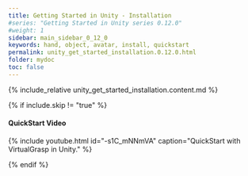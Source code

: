 ```yaml
---
title: Getting Started in Unity - Installation
#series: "Getting Started in Unity series 0.12.0"
#weight: 1
sidebar: main_sidebar_0_12_0
keywords: hand, object, avatar, install, quickstart
permalink: unity_get_started_installation.0.12.0.html
folder: mydoc
toc: false
---
```


{% include_relative unity_get_started_installation.content.md %}

{% if include.skip != "true" %}
#### QuickStart Video

<!--{% include warning.html content="The video below has been recorded for an outdated version of the SDK ([0.7.0](release_notes.0.9.6.html#v070-2021-09-17)). The process has been simplified with any newer version since (see [release notes](release_notes.html)). Please refer to the text instructions in this Getting Started guide for accurate guidelines." %}-->

{% include youtube.html id="-s1C_mNNmVA" caption="QuickStart with VirtualGrasp in Unity." %}

<!--{% include custom/series_acme_next.html %}-->
{% endif %}
